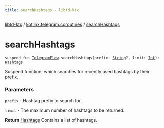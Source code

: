 ```yaml
---
title: searchHashtags - libtd-ktx
---
```


[libtd-ktx](../index.html) / [kotlinx.telegram.coroutines](index.html) / [searchHashtags](./search-hashtags.html)

# searchHashtags

`suspend fun `[`TelegramFlow`](../kotlinx.telegram.core/-telegram-flow/index.html)`.searchHashtags(prefix: `[`String`](https://kotlinlang.org/api/latest/jvm/stdlib/kotlin/-string/index.html)`?, limit: `[`Int`](https://kotlinlang.org/api/latest/jvm/stdlib/kotlin/-int/index.html)`): `[`Hashtags`](https://tdlibx.github.io/td/docs/org/drinkless/td/libcore/telegram/TdApi/Hashtags.html)

Suspend function, which searches for recently used hashtags by their prefix.

### Parameters

`prefix` - Hashtag prefix to search for.

`limit` - The maximum number of hashtags to be returned.

**Return**
[Hashtags](https://tdlibx.github.io/td/docs/org/drinkless/td/libcore/telegram/TdApi/Hashtags.html) Contains a list of hashtags.

